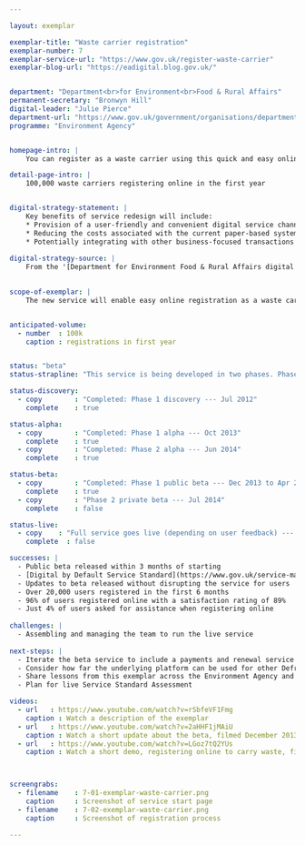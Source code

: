 ```yaml
---

layout: exemplar

exemplar-title: "Waste carrier registration"
exemplar-number: 7
exemplar-service-url: "https://www.gov.uk/register-waste-carrier"
exemplar-blog-url: "https://eadigital.blog.gov.uk/"


department: "Department<br>for Environment<br>Food & Rural Affairs"
permanent-secretary: "Bronwyn Hill"
digital-leader: "Julie Pierce"
department-url: "https://www.gov.uk/government/organisations/department-for-business-innovation-skills"
programme: "Environment Agency"


homepage-intro: |
    You can register as a waste carrier using this quick and easy online service

detail-page-intro: |
    100,000 waste carriers registering online in the first year


digital-strategy-statement: |
    Key benefits of service redesign will include:
    * Provision of a user-friendly and convenient digital service channel.
    * Reducing the costs associated with the current paper-based system for business and government.
    * Potentially integrating with other business-focused transactions across government
    
digital-strategy-source: |
    From the '[Department for Environment Food & Rural Affairs digital strategy](https://www.gov.uk/government/publications/defra-digital-strategy-2012)' --- December 2012
    

scope-of-exemplar: |
    The new service will enable easy online registration as a waste carrier. Savings currently forecast at between £2 million and £4 million, to be achieved over the next five years.


anticipated-volume:
  - number  : 100k
    caption : registrations in first year


status: "beta"
status-strapline: "This service is being developed in two phases. Phase 1 is for basic registration for some waste carriers, while phase 2 will add new features such as payments and renewal and cater for all waste carriers. Phase 1 is in public beta. Phase 2 is in development. The service for all waste carriers will be released in the summer."

status-discovery:
  - copy        : "Completed: Phase 1 discovery --- Jul 2012"
    complete    : true

status-alpha:
  - copy        : "Completed: Phase 1 alpha --- Oct 2013"
    complete    : true
  - copy        : "Completed: Phase 2 alpha --- Jun 2014"
    complete    : true

status-beta:
  - copy        : "Completed: Phase 1 public beta --- Dec 2013 to Apr 2014"
    complete    : true
  - copy        : "Phase 2 private beta --- Jul 2014"
    complete    : false

status-live:
  - copy    : "Full service goes live (depending on user feedback) --- Jul to Sep 2014"
    complete  : false

successes: |
  - Public beta released within 3 months of starting
  - [Digital by Default Service Standard](https://www.gov.uk/service-manual/digital-by-default) assessment passed for beta service 
  - Updates to beta released without disrupting the service for users
  - Over 20,000 users registered in the first 6 months
  - 96% of users registered online with a satisfaction rating of 89%
  - Just 4% of users asked for assistance when registering online 
  
challenges: |
  - Assembling and managing the team to run the live service 
  
next-steps: |
  - Iterate the beta service to include a payments and renewal service and cater for all waste carriers by mid-August
  - Consider how far the underlying platform can be used for other Defra digital services
  - Share lessons from this exemplar across the Environment Agency and Defra
  - Plan for live Service Standard Assessment

videos:
  - url   : https://www.youtube.com/watch?v=rSbfeVF1Fmg
    caption : Watch a description of the exemplar
  - url   : https://www.youtube.com/watch?v=2aHHF1jMAiU
    caption : Watch a short update about the beta, filmed December 2013
  - url   : https://www.youtube.com/watch?v=LGoz7tQ2YUs
    caption : Watch a short demo, registering online to carry waste, filmed January 2014



screengrabs:
  - filename    : 7-01-exemplar-waste-carrier.png
    caption     : Screenshot of service start page
  - filename    : 7-02-exemplar-waste-carrier.png
    caption     : Screenshot of registration process

---
```




